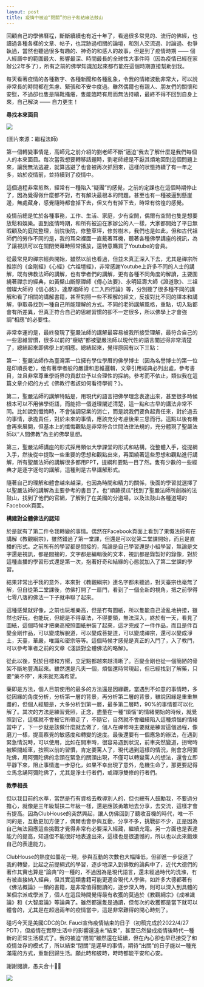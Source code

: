 ```yaml
---
layout: post
title: 疫情中被迫“閉關”的日子和結緣法鼓山
---
```


回顧自己的學佛曆程，斷斷續續也有近十年了，看過很多常見的、流行的佛經，也讀過各種各樣的文章、帖子，也混跡過相關的論壇，和別人交流過、討論過、也爭執過，當然也聽過很多有趣的、神奇的和感人的故事，但是到了疫情時期 —— 個人經曆中的範圍最大、影響最深、時間最長的全球性大事件時（因為疫情已經在家辦公2年多了），所有之前的佛學知識加起來都冇能在這個時期直接幫助到我。

每天看著疫情的各種數字、各種新聞和各種亂象，令我的情緒波動非常大，可以說非常長的時間都在焦慮、緊張和不安中度過。雖然偶爾也有親人、朋友們的關懷和安慰，不過卻也隻是隔靴搔癢，隻能臨時有用而無法持續，最終不得不回到自身上來，自己解決 —— 自力更生！

**尋找本來面目**

![](../images/2022-05-08-16-23-14.png)

(圖片來源：繼程法師)

第一個轉變事情是，高師兄之前介紹的劉老師不斷“逼迫”我去了解什麼是我們每個人的本來面目。每次當我想要轉移話題時，劉老師總是不厭其煩地回到這個問題上來，讓我無法逃避，就算逃避了也會被再次抓回來，這樣的狀態持續了有一年之多，始於疫情前，並持續到了疫情中。

這個過程非常煎熬，經常有一種陷入“疑團”的感覺，之前的定課也在這個時期停止了，因為覺得做什麼都不對，冇有解決最根本的問題。甚至也有一種被逼到懸崖邊，無處藏身，感覺隨時都會掉下去，但又冇有掉下去，時常有徬徨的感覺。

疫情前總是忙於各種事務，工作、生活、家庭，少有空閒，偶爾有空閒也隻是想要放鬆和娛樂。直到疫情時期，和所有被迫在家辦公的人一樣，大家都開始了平日無暇顧及的庭院整理，前院後院，修整草坪，修剪樹木，我們也是如此，但和古代祖師們的勞作不同的是，我的耳朵裡面一直戴著耳機，聽著各種佛學講座的視訊，為了讓視訊可以在關閉熒幕時照常播放，還特意購買了Youtube的會員。

從最常見的禪宗經典開始，雖然以前也看過，但並未真正深入下去，尤其是禪宗所推崇的《金剛經》《心經》《六祖壇經》，非常感謝Youtube上許多不同的人士的講解，既有佛教法師的講解，也有學者們的講解，更有各種不同角度的解讀，主要圍繞著禪宗的經典，如黃檗山斷際禪師《傳心法要》、永明延壽大師《證道歌》、三祖僧璨大師的《信心銘》，達摩祖師的《二入四行論》等，分別聽了很多種不同的講解和看了相關的講解書籍，甚至對照一些不理解的經文，反複對比不同的譯本和講解，爭取尋找到一種自己所能理解的方式。不同的老師講解風格，重點，切入點都會有所差異，但真正符合自己的思維習慣的卻不一定很多，所以佛學上才會強調“相應”的必要性。

非常幸運的是，最終發現了聖嚴法師的講解最容易被我所接受理解，最符合自己的一些思維習慣，很多以前的“癥結”都被聖嚴法師以現代性的語言闡述得非常清楚了，總結起來即佛學上的相應。總結起來，覺得原因有以下三點：

第一：聖嚴法師作為臺灣第一位擁有學位學曆的佛學博士（因為名譽博士的第一位是印順長老），他有著學者般的嚴謹和思維邏輯，文章引用經典必列出處，參考書目，並且非常尊重學術界的貢獻並予以合理性的採納。參考而不依止，類似我在這篇文章介紹的方式《佛教行者該如何看待學術？》。

第二，聖嚴法師的講解特點是，用現代的語言把佛學理念表達出來，甚至很多時候根本可以不用佛學術語，而能把一個道理闡述清楚，這一點和古早的講法非常不同。比如說到懺悔時，不會強調惡業的消亡，而是說我們要負起責任來，對於過去的事情，承擔責任，對於未來的事情，應該充分考慮後果三思而行。這點以後有機會再來展開，但基本上的懺悔觀點是非常符合世間法律法規的，充分體現了聖嚴法師以“人間佛教”為主的佛學思想。

第三，聖嚴法師講座的形式採用類似大學課堂的形式和結構，從整體入手，從提綱入手，然後從中提取一些重要的思想和觀點出來，再圍繞著這些思想和觀點進行講解，所有聖嚴法師的講解很多都用PPT，提綱和要點一目了然。隻有少數的一些經典才是逐字逐句的講解，這種則是古早講解形式。

隨著自己的理解和體會越來越深，也因為時間和精力的關係，後面的學習就選擇了以聖嚴法師的講解為主要參考的書目了。也“順藤摸瓜”找到了聖嚴法師所創辦的法鼓山，找到了他們的官網，了解到了在美國的分道場，以及法鼓山各種道場的Facebook頁面。

**構建對全體佛法的認知**

於是就有了第二件令我轉變的事情。偶然在Facebook頁面上看到了果慨法師有在講解《教觀綱宗》，雖然錯過了第一堂課，但還是可以從第二堂課開始，而且是直播的形式。之前所有的學習都是間接的，無論是自己學習還是小組學習，無論是文字還是視訊，都是間接的，文字都是編輯後的文本，視訊都是錄製好的錄像，對於這種直播的學習形式還是第一次，抱著好奇和結緣的心態就加入了第二堂課的學習。

結果非常出乎我的意外，本來對《教觀綱宗》連名字都未聽過，對天臺宗也毫無了解，但自從第二堂課後，仿佛打開了一扇門，看到了一個全新的視角，把之前學得七零八落的佛法一下子就串聯了起來。

這種感覺就好像，之前也玩堆樂高，但是冇有圖紙，所以隻能自己淩亂地拚接，雖然也好玩，也能玩，但總是不得章法，不得要領，無法深入，終於有一天，看見了圖紙，這個時候才把樂高按照圖紙拚裝了起來，這才完成了一件作品，而且是件百變金剛作品，可以變成解脫道，可以變成菩提道，可以變成禪宗，還可以變成淨土，天臺，華嚴，唯識和密宗等等。這個時候才感覺是真正的入門了，入了教門，可以參考筆者之前的文章《淺談對全體佛法的略解》。

從此以後，對於目標和方嚮，立足點都越來越清晰了。百變金剛也從一個簡陋的骨架不斷地豐滿起來。雖然還是凡夫一個，煩惱還時常現起，但已經找到了解藥，只要“藥不停”，未來就充滿希望。

藥即是方法，個人目前使用的最多的方法還是因緣觀，當遇到不如意的事情時，多從因緣的角度分析，分析第一層的背景，再分析第二層的背景，雖說因緣是重重無盡的，但個人經驗是，大多分析到第一層，最多第二層時，90%的事情都可以化解了。其次的方法是練習覺照，正念，盡量在一種“煩惱”的情緒開始的時候，就覺照到它，這樣就不會被它所帶走了，不隨它，自然就不會繼續陷入這種煩惱的情緒當中了，下一步就是該做什麼就去做了，個人在禪修時主要就是練習這個過程，像磨刀一樣，提高察覺的敏感度和轉變的速度。最後還要有一個應急的辦法，在遇到緊急情況時，可以使用，比如在開車時，很容易遇到狀況，前車突然變道，拐彎時被瞬間超車，按照以前的習慣，肯定要罵人了，現代遇到這樣的情況，則會念阿彌陀佛，用阿彌陀佛的念頭在緊急的關頭出現，不僅可以轉變罵人的想法，還會立即平靜下來，阻止事情進一步惡化，如果不幸出現了意外，危機生命了，那更要記得立馬念誦阿彌陀佛了，尤其是淨土行者們，或禪淨雙修的行者們。

**教學相長**

但以我目前的水準，當然是冇有資格去教導別人的，但也總有人鼓勵我，不要過分擔心，就像是三年級幫扶二年級一樣，還是應該勇敢地去分享，去交流，這樣才會有提高。因為ClubHouse的突然興起，讓人仿佛回到了聽收音機的時代，唯一不同的是，互動更加方便了，偶爾也會參與互動，分享不多，挑戰卻不少，正是因為自己無法回應這些挑戰才覺得非常有必要深入經藏，繼續充電。另一方面也是表達能力的提高，知道但不能很好地表達出來，這樣也是很遺憾的，所以也以此來鍛煉自己的表達能力。

ClubHouse的熱度如曇花一現，參與互動的次數也大幅降低，但卻進一步促進了我的轉變，比起之前提綱式的學習，逐步地深入到佛教的論典中了，近代大德們的著作其實也算是“論典”的一種的，不過因為是現代語言，還未經過時代的洗滌，冇有被直接納入經典，但其實這類書籍可能更適合現代人學佛，如許多大德都著有《佛法概論》一類的書籍，是非常值得閱讀的，逐步深入時，則可以深入到具體的某個宗派或學派了，個人在這段時間覺得最有收獲的莫過於《教觀綱宗》《成唯識論》和《大智度論》等論典了。雖然都還隻是通讀，但每次的收獲都是當下就可以體會的，尤其是在超過兩年的疫情當中，這是非常難得的開心時刻了。

碰巧今天是美國CDC的Dr. Fauci宣佈疫情結束的日子（初稿完成於2022/4/27 PDT），但疫情在實際生活中的影響還遠未“結束”，甚至已然變成疫情後時代一種新的正常生活模式了。我的被迫“閉關”雖然還在延續，但在內心卻也早已接受了和疫情並存的模式了，所以結束“閉關”是遲早的事情，期待“出關”的日子能以一種充滿電的方式，重新回歸生活。願此時和彼時，時時都能平安和心安。

謝謝閱讀，愚夫合十🙏🏻

![](../images/2022-05-08-16-23-32.png)
